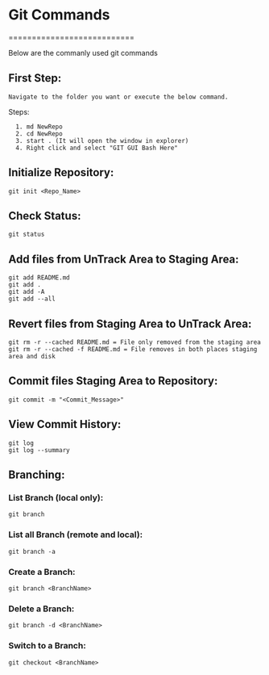# Git Commands
===========================

Below are the commanly used git commands

## First Step:
  `Navigate to the folder you want or execute the below command.`
  
  Steps: 
    
      1. md NewRepo
      2. cd NewRepo
      3. start . (It will open the window in explorer)
      4. Right click and select "GIT GUI Bash Here"

## Initialize Repository:
    git init <Repo_Name>

## Check Status:
    git status

## Add files from UnTrack Area to Staging Area:
    git add README.md
    git add .
    git add -A
    git add --all

## Revert files from Staging Area to UnTrack Area:
    git rm -r --cached README.md = File only removed from the staging area
    git rm -r --cached -f README.md = File removes in both places staging area and disk

## Commit files Staging Area to Repository:
    git commit -m "<Commit_Message>"

## View Commit History:
    git log
    git log --summary

## Branching:
  ### List Branch (local only):
    git branch 
  ### List all Branch (remote and local):
    git branch -a 
  ### Create a Branch:
    git branch <BranchName> 
  ### Delete a Branch:
    git branch -d <BranchName> 
  ### Switch to a Branch:
    git checkout <BranchName>     
